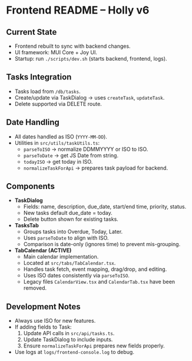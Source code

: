 # Frontend README – Holly v6

## Current State
- Frontend rebuilt to sync with backend changes.
- UI framework: MUI Core + Joy UI.
- Startup: run `./scripts/dev.sh` (starts backend, frontend, logs).

## Tasks Integration
- Tasks load from `/db/tasks`.
- Create/update via TaskDialog → uses `createTask`, `updateTask`.
- Delete supported via DELETE route.

## Date Handling
- All dates handled as ISO (`YYYY-MM-DD`).
- Utilities in `src/utils/taskUtils.ts`:
  - `parseToISO` → normalize DDMMYYYY or ISO to ISO.
  - `parseToDate` → get JS Date from string.
  - `todayISO` → get today in ISO.
  - `normalizeTaskForApi` → prepares task payload for backend.

## Components
- **TaskDialog**
  - Fields: name, description, due_date, start/end time, priority, status.
  - New tasks default due_date = today.
  - Delete button shown for existing tasks.
- **TasksTab**
  - Groups tasks into Overdue, Today, Later.
  - Uses `parseToDate` to align with ISO.
  - Comparison is date-only (ignores time) to prevent mis-grouping.
- **TabCalendar (ACTIVE)**
  - Main calendar implementation.
  - Located at `src/tabs/TabCalendar.tsx`.
  - Handles task fetch, event mapping, drag/drop, and editing.
  - Uses ISO dates consistently via `parseToISO`.
  - Legacy files `CalendarView.tsx` and `CalendarTab.tsx` have been removed.

## Development Notes
- Always use ISO for new features.
- If adding fields to Task:
  1. Update API calls in `src/api/tasks.ts`.
  2. Update TaskDialog to include inputs.
  3. Ensure `normalizeTaskForApi` prepares new fields properly.
- Use logs at `logs/frontend-console.log` to debug.
